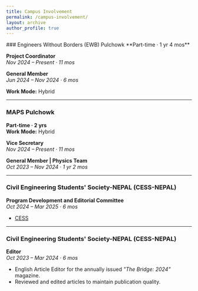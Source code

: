 ```yaml
---
title: Campus Involvement
permalink: /campus-involvement/
layout: archive
author_profile: true
---
```

<div class="experience">
### Engineers Without Borders (EWB) Pulchowk
**Part-time · 1 yr 4 mos**

**Project Coordinator**  
*Nov 2024 – Present · 11 mos*  
  

**General Member**  
*Jun 2024 – Nov 2024 · 6 mos*  


**Work Mode:** Hybrid

---

### MAPS Pulchowk
**Part-time · 2 yrs**  
**Work Mode:** Hybrid

**Vice Secretary**  
*Nov 2024 – Present · 11 mos*  
 

**General Member | Physics Team**  
*Oct 2023 – Nov 2024 · 1 yr 2 mos*  

---

### Civil Engineering Students' Society-NEPAL (CESS-NEPAL)

**Program Development and Editorial Committee**  
*Oct 2024 – Mar 2025 · 6 mos*  
 
 - [CESS](/images/cess-certificate.jpg)  

---

### Civil Engineering Students' Society-NEPAL (CESS-NEPAL)

**Editor**  
*Oct 2023 – Mar 2024 · 6 mos*  
- English Article Editor for the annually issued *"The Bridge: 2024"* magazine.  
- Reviewed and edited articles to maintain publication quality.

</div>